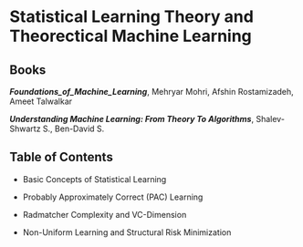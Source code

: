 # Statistical Learning Theory and Theorectical Machine Learning

## Books

***Foundations_of_Machine_Learning***, Mehryar Mohri, Afshin Rostamizadeh, Ameet Talwalkar

***Understanding Machine Learning: From Theory To Algorithms***, Shalev-Shwartz S., Ben-David S.


## Table of Contents

- Basic Concepts of Statistical Learning

- Probably Approximately Correct (PAC) Learning 

- Radmatcher Complexity and VC-Dimension

- Non-Uniform Learning and Structural Risk Minimization

